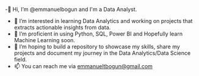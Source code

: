 -👋 Hi, I’m @emmanuelbogun and I'm a Data Analyst.
- 👀 I’m interested in learning Data Analytics and working on projects that extracts actionable insights from data.
- 🌱 I’m proficient in using Python, SQL, Power BI and Hopefully learn Machine Learning soon.
- 💞️ I’m hoping to build a repository to showcase my skills, share my projects and document my journey in the Data Analytics/Data Science field. 
- 📫 You can reach me via emmanueltbogun@gmail.com

<!---
TechXDataBro/TechXDataBro is a ✨ special ✨ repository because its `README.md` (this file) appears on your GitHub profile.
You can click the Preview link to take a look at your changes.
--->

